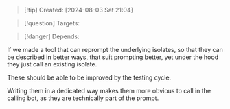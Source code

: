 
>[!tip] Created: [2024-08-03 Sat 21:04]

>[!question] Targets: 

>[!danger] Depends: 

If we made a tool that can reprompt the underlying isolates, so that they can be described in better ways, that suit prompting better, yet under the hood they just call an existing isolate.

These should be able to be improved by the testing cycle.

Writing them in a dedicated way makes them more obvious to call in the calling bot, as they are technically part of the prompt.